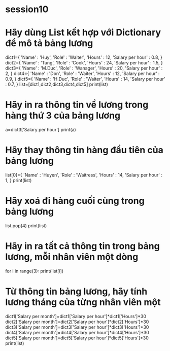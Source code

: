# session10
# Hãy dùng List kết hợp với Dictionary để mô tả bảng lương 
dict1={
    'Name' : 'Huy',
    'Role' : 'Waiter',
    'Hours' : 12,
    'Salary per hour' : 0.8,
}
dict2={
    'Name' : 'Tung',
    'Role' : 'Cook',
    'Hours' : 24,
    'Salary per hour' : 1.5,
}
dict3={
    'Name' : 'M.Duc',
    'Role' : 'Wanager',
    'Hours' : 20,
    'Salary per hour' : 2,
}
dict4={
    'Name' : 'Don',
    'Role' : 'Waiter',
    'Hours' : 12,
    'Salary per hour' : 0.9,
}
dict5={
    'Name' : 'H.Duc',
    'Role' : 'Waiter',
    'Hours' : 14,
    'Salary per hour' : 0.7,
}
list=[dict1,dict2,dict3,dict4,dict5]
print(list)

# Hãy in ra thông tin về lương trong hàng thứ 3 của bảng lương
a=dict3['Salary per hour']
print(a)

# Hãy thay thông tin hàng đầu tiên của bảng lương
list[0]={
    'Name' : 'Huyen',
    'Role' : 'Waitress',
    'Hours' : 14,
    'Salary per hour' : 1,
}
print(list)

# Hãy xoá đi hàng cuối cùng trong bảng lương
list.pop(4)
print(list)

# Hãy in ra tất cả thông tin trong bảng lương, mỗi nhân viên một dòng
for i in range(3):
    print(list[i])

# Từ thông tin bảng lương, hãy tính lương tháng của từng nhân viên một
dict1['Salary per month']=dict1['Salary per hour']*dict1['Hours']*30
dict2['Salary per month']=dict2['Salary per hour']*dict2['Hours']*30
dict3['Salary per month']=dict3['Salary per hour']*dict3['Hours']*30
dict4['Salary per month']=dict4['Salary per hour']*dict4['Hours']*30
dict5['Salary per month']=dict5['Salary per hour']*dict5['Hours']*30
print(list)
